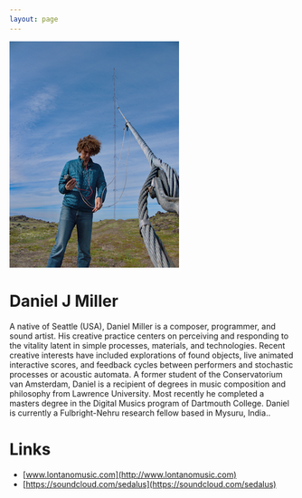 ```yaml
---
layout: page
---
```


![Daniel Miller](/assets/img/daniel_millersmall.jpg)

# Daniel J Miller

A native of Seattle (USA), Daniel Miller is a composer, programmer, and sound artist. His creative practice centers on perceiving and responding to the vitality latent in simple processes, materials, and technologies. Recent creative interests have included explorations of found objects, live animated interactive scores, and feedback cycles between performers and stochastic processes or acoustic automata. A former student of the Conservatorium van Amsterdam, Daniel is a recipient of degrees in music composition and philosophy from Lawrence University. Most recently he completed a masters degree in the Digital Musics program of Dartmouth College. Daniel is currently a Fulbright-Nehru research fellow based in Mysuru, India..

# Links

- [www.lontanomusic.com](http://www.lontanomusic.com)
- [https://soundcloud.com/sedalus](https://soundcloud.com/sedalus)

